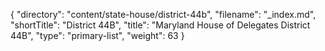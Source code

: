 {
  "directory": "content/state-house/district-44b",
  "filename": "_index.md",
  "shortTitle": "District 44B",
  "title": "Maryland House of Delegates District 44B",
  "type": "primary-list",
  "weight": 63
}
